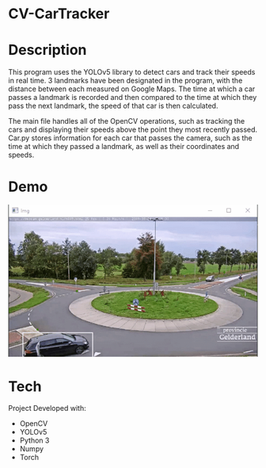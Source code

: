 # CV-CarTracker

# Description 
This program uses the YOLOv5 library to detect cars and track their speeds in real time. 3 landmarks have been designated in the program, with the distance between each measured on Google Maps. The time at which a car passes a landmark is recorded and then compared to the time at which they pass the next landmark, the speed of that car is then calculated.

The main file handles all of the OpenCV operations, such as tracking the cars and displaying their speeds above the point they most recently passed. Car.py stores information for each car that passes the camera, such as the time at which they passed a landmark, as well as their coordinates and speeds. 

# Demo
![Example](Demo.gif)

# Tech
Project Developed with:
* OpenCV
* YOLOv5
* Python 3
* Numpy
* Torch
